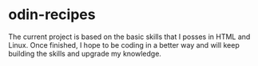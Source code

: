 # odin-recipes
The current project is based on the basic skills that I posses in HTML and Linux.
Once finished, I hope to be coding in a better way and will keep building the skills and upgrade my knowledge.
